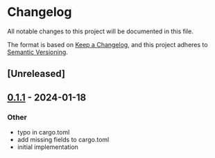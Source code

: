 # Changelog
All notable changes to this project will be documented in this file.

The format is based on [Keep a Changelog](https://keepachangelog.com/en/1.0.0/),
and this project adheres to [Semantic Versioning](https://semver.org/spec/v2.0.0.html).

## [Unreleased]

## [0.1.1](https://github.com/joshka/tui-scrollview/compare/v0.1.0...v0.1.1) - 2024-01-18

### Other
- typo in cargo.toml
- add missing fields to cargo.toml
- initial implementation
